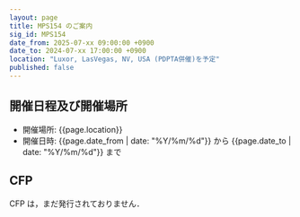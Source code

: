```yaml
---
layout: page
title: MPS154 のご案内
sig_id: MPS154
date_from: 2025-07-xx 09:00:00 +0900
date_to: 2024-07-xx 17:00:00 +0900
location: "Luxor, LasVegas, NV, USA (PDPTA併催)を予定"
published: false
---
```

## 開催日程及び開催場所

- 開催場所: {{page.location}}
- 開催日時: {{page.date_from | date: "%Y/%m/%d"}} から {{page.date_to | date: "%Y/%m/%d"}} まで

## CFP

CFP は，まだ発行されておりません．

